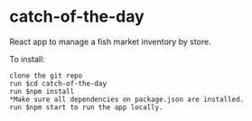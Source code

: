 # catch-of-the-day
React app to manage a fish market inventory by store.

To install:
```
clone the git repo
run $cd catch-of-the-day
run $npm install
*Make sure all dependencies on package.json are installed.
run $npm start to run the app locally.
```
